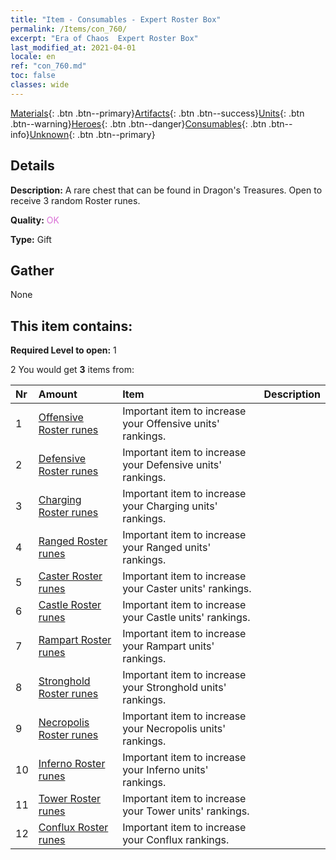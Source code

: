 ```yaml
---
title: "Item - Consumables - Expert Roster Box"
permalink: /Items/con_760/
excerpt: "Era of Chaos  Expert Roster Box"
last_modified_at: 2021-04-01
locale: en
ref: "con_760.md"
toc: false
classes: wide
---
```

 [Materials](/Items/){: .btn .btn--primary}[Artifacts](/Items/Artifacts/){: .btn .btn--success}[Units](/Items/Units/){: .btn .btn--warning}[Heroes](/Items/Heroes/){: .btn .btn--danger}[Consumables](/Items/Consumables/){: .btn .btn--info}[Unknown](/Items/Unknown/){: .btn .btn--primary}

## Details
 **Description:** A rare chest that can be found in Dragon's Treasures. Open to receive 3 random Roster runes.

 **Quality:** <span style="color: #DA70D6">OK</span>

 **Type:** Gift

## Gather

  None

## This item contains:

 **Required Level to open:** 1

 2 You would get **3** items  from:

  | Nr | Amount |     Item    | Description |
  |:---|:-------|:------------|:-----------:|
  | 1 | [Offensive Roster runes](/Items/con_734/) | Important item to increase your Offensive units' rankings. | 
  | 2 | [Defensive Roster runes](/Items/con_739/) | Important item to increase your Defensive units' rankings. | 
  | 3 | [Charging Roster runes](/Items/con_741/) | Important item to increase your Charging units' rankings. | 
  | 4 | [Ranged Roster runes](/Items/con_742/) | Important item to increase your Ranged units' rankings. | 
  | 5 | [Caster Roster runes](/Items/con_746/) | Important item to increase your Caster units' rankings. | 
  | 6 | [Castle Roster runes](/Items/con_752/) | Important item to increase your Castle units' rankings. | 
  | 7 | [Rampart Roster runes](/Items/con_753/) | Important item to increase your Rampart units' rankings. | 
  | 8 | [Stronghold Roster runes](/Items/con_754/) | Important item to increase your Stronghold units' rankings. | 
  | 9 | [Necropolis Roster runes](/Items/con_755/) | Important item to increase your Necropolis units' rankings. | 
  | 10 | [Inferno Roster runes](/Items/con_777/) | Important item to increase your Inferno units' rankings. | 
  | 11 | [Tower Roster runes](/Items/con_785/) | Important item to increase your Tower units' rankings. | 
  | 12 | [Conflux Roster runes](/Items/con_791/) | Important item to increase your Conflux rankings. | 

